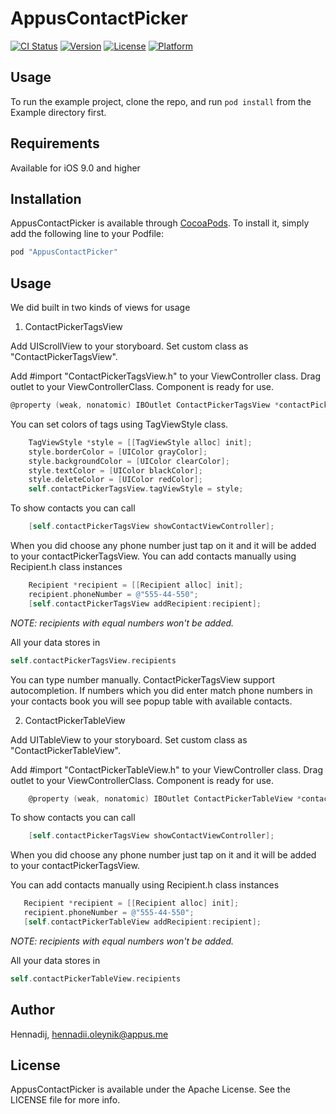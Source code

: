 # AppusContactPicker

[![CI Status](http://img.shields.io/travis/Hennadij/AppusContactPicker.svg?style=flat)](https://travis-ci.org/Hennadij/AppusContactPicker)
[![Version](https://img.shields.io/cocoapods/v/AppusContactPicker.svg?style=flat)](http://cocoapods.org/pods/AppusContactPicker)
[![License](https://img.shields.io/cocoapods/l/AppusContactPicker.svg?style=flat)](http://cocoapods.org/pods/AppusContactPicker)
[![Platform](https://img.shields.io/cocoapods/p/AppusContactPicker.svg?style=flat)](http://cocoapods.org/pods/AppusContactPicker)

## Usage

To run the example project, clone the repo, and run `pod install` from the Example directory first.

## Requirements

Available for iOS 9.0 and higher

## Installation

AppusContactPicker is available through [CocoaPods](http://cocoapods.org). To install
it, simply add the following line to your Podfile:

```ruby
pod "AppusContactPicker"
```

## Usage

We did built in two kinds of views for usage

1. ContactPickerTagsView

Add UIScrollView to your storyboard. Set custom class as "ContactPickerTagsView".

Add #import "ContactPickerTagsView.h" to your ViewController class. Drag outlet to your ViewControllerClass. Component is ready for use. 
```objective-c
@property (weak, nonatomic) IBOutlet ContactPickerTagsView *contactPickerTagsView;
```

You can set colors of tags using TagViewStyle class.

```objective-c
	TagViewStyle *style = [[TagViewStyle alloc] init];
   	style.borderColor = [UIColor grayColor];
	style.backgroundColor = [UIColor clearColor];
	style.textColor = [UIColor blackColor];
	style.deleteColor = [UIColor redColor];
	self.contactPickerTagsView.tagViewStyle = style;
```

To show contacts you can call 

```objective-c
	[self.contactPickerTagsView showContactViewController];
```

When you did choose any phone number just tap on it and it will be added to your contactPickerTagsView. 
You can add contacts manually using Recipient.h class instances

```objective-c
	Recipient *recipient = [[Recipient alloc] init];
	recipient.phoneNumber = @"555-44-550";
  	[self.contactPickerTagsView addRecipient:recipient];
```

_NOTE: recipients with equal numbers won't be added._

All your data stores in 
```objective-c
self.contactPickerTagsView.recipients
```

You can type number manually. ContactPickerTagsView support autocompletion. If numbers which you did enter match phone numbers in your contacts book you will see popup table with available contacts.

2. ContactPickerTableView

Add UITableView to your storyboard. Set custom class as "ContactPickerTableView".

Add #import "ContactPickerTableView.h" to your ViewController class. Drag outlet to your ViewControllerClass. Component is ready for use. 

```objective-c
	@property (weak, nonatomic) IBOutlet ContactPickerTableView *contactPickerTableView;
```

To show contacts you can call 

```objective-c
	[self.contactPickerTagsView showContactViewController];
```

When you did choose any phone number just tap on it and it will be added to your contactPickerTagsView. 

You can add contacts manually using Recipient.h class instances

 ```objective-c
	Recipient *recipient = [[Recipient alloc] init];
	recipient.phoneNumber = @"555-44-550";
	[self.contactPickerTableView addRecipient:recipient];
 ```
_NOTE: recipients with equal numbers won't be added._

All your data stores in 
```objective-c 
self.contactPickerTableView.recipients
```

## Author

Hennadij, hennadii.oleynik@appus.me

## License

AppusContactPicker is available under the Apache License. See the LICENSE file for more info.
